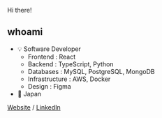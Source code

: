 Hi there!

## whoami
- 💡 Software Developer
    - Frontend : React
    - Backend : TypeScript, Python
    - Databases : MySQL, PostgreSQL, MongoDB
    - Infrastructure : AWS, Docker
    - Design : Figma
- 📍 Japan

[Website](https://masakifukunishi.site) / [LinkedIn](https://www.linkedin.com/in/masaki-fukunishi)